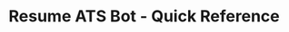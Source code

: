 # Resume ATS Bot - Quick Reference

<!--## Installation
```powershell
pip install -r requirements_resume_ats.txt
```

## Run Application
```powershell
streamlit run resume_ats_app.py
```

## Test Firebase
```powershell
streamlit run test_firebase.py
```

## Key Files

| File | Purpose |
|------|---------|
| `resume_ats_app.py` | Main application UI |
| `resume_parser.py` | Extract text from resumes |
| `ats_scorer.py` | Calculate ATS compatibility |
| `firebase_manager.py` | Firebase Storage ops |
| `firebase_utils.py` | Streamlit-Firebase bridge |
| `rag_utility.py` | RAG Q&A system |

## ATS Scoring Breakdown (100 points)

| Category | Points | What's Checked |
|----------|--------|----------------|
| **Format** | 20 | File type, word count |
| **Keywords** | 25 | Technical & soft skills |
| **Sections** | 15 | Experience, Education, Skills |
| **Contact** | 10 | Email, phone present |
| **Experience** | 15 | Action verbs, metrics |
| **Skills** | 10 | Skills section clarity |
| **Length** | 5 | 400-800 words optimal |

## Score Grades

- **90-100**: Excellent
- **80-89**: Very Good
- **70-79**: Good
- **60-69**: Fair
- **<60**: Needs Improvement

## Common Commands

### Install specific package
```powershell
pip install PyPDF2
```

### Fix numpy issues
```powershell
pip install "numpy<2.0.0,>=1.22.4"
```

### Activate venv
```powershell
.\venv\Scripts\Activate
```

### Deactivate venv
```powershell
deactivate
```

## Firebase Quick Setup

1. **Create project** at [Firebase Console](https://console.firebase.google.com/)
2. **Enable Storage**
3. **Generate service account key**
4. **Add to** `.streamlit/secrets.toml`
5. **Test** with `streamlit run test_firebase.py`

## Secrets Template

`.streamlit/secrets.toml`:
```toml
GROQ_API_KEY = "your-key-here"

[firebase]
type = "service_account"
project_id = "your-project-id"
private_key = "-----BEGIN PRIVATE KEY-----\n...\n-----END PRIVATE KEY-----\n"
client_email = "firebase-adminsdk@your-project.iam.gserviceaccount.com"
# ... other fields
```

## Quick Tips

✅ **DO:**
- Use PDF or DOCX format
- Include email and phone
- Use action verbs
- Add quantifiable results
- Keep 400-800 words
- Have clear sections

❌ **DON'T:**
- Use tables or columns
- Add images/graphics
- Use fancy fonts
- Exceed 2 pages
- Forget contact info
- Skip skills section

## Suggested Questions (Resume Guide)

- "What is ATS and why is it important?"
- "What keywords should I include for [role]?"
- "How should I format my experience section?"
- "What are common ATS mistakes?"
- "Best action verbs for [industry]?"

## Support

🔍 Check logs if app crashes
🔥 Test Firebase connection first
📦 Reinstall packages if import errors
🔑 Verify API keys in secrets.toml
